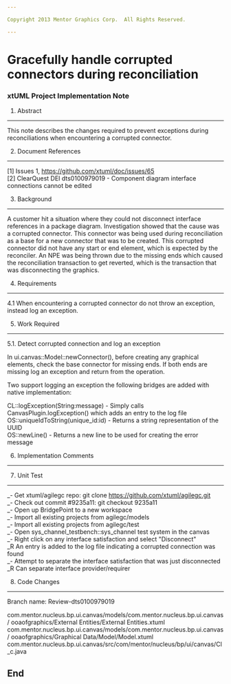```yaml
---

Copyright 2013 Mentor Graphics Corp.  All Rights Reserved.

---
```


# Gracefully handle corrupted connectors during reconciliation
### xtUML Project Implementation Note

1. Abstract
-----------
This note describes the changes required to prevent exceptions during
reconciliations when encountering a corrupted connector.

2. Document References
----------------------
[1] Issues 1, https://github.com/xtuml/doc/issues/65  
[2] ClearQuest DEI dts0100979019 - Component diagram interface connections
                                   cannot be edited

3. Background
-------------
A customer hit a situation where they could not disconnect interface references
in a package diagram.  Investigation showed that the cause was a corrupted
connector.  This connector was being used during reconciliation as a base for
a new connector that was to be created.  This corrupted connector did not have
any start or end element, which is expected by the reconciler.  An NPE was being
thrown due to the missing ends which caused the reconciliation transaction to
get reverted, which is the transaction that was disconnecting the graphics.

4. Requirements
---------------
4.1 When encountering a corrupted connector do not throw an exception, instead
    log an exception.

5. Work Required
----------------
5.1. Detect corrupted connection and log an exception

In ui.canvas::Model::newConnector(), before creating any graphical elements,
check the base connector for missing ends.  If both ends are missing log an
exception and return from the operation.

Two support logging an exception the following bridges are added with native
implementation:

CL::logException(String:message) - Simply calls CanvasPlugin.logException()
                                   which adds an entry to the log file
OS::uniqueIdToString(unique_id:id) - Returns a string representation of the UUID  
OS::newLine() - Returns a new line to be used for creating the error message

6. Implementation Comments
--------------------------

7. Unit Test
------------
_- Get xtuml/agilegc repo: git clone https://github.com/xtuml/agilegc.git  
_- Check out commit #9235a11: git checkout 9235a11  
_- Open up BridgePoint to a new workspace  
_- Import all existing projects from agilegc/models  
_- Import all existing projects from agilegc/test  
_- Open sys_channel_testbench::sys_channel test system in the canvas  
_- Right click on any interface satisfaction and select "Disconnect"  
_R An entry is added to the log file indicating a corrupted connection was found  
_- Attempt to separate the interface satisfaction that was just disconnected  
_R Can separate interface provider/requirer  

8. Code Changes
---------------
Branch name: Review-dts0100979019

com.mentor.nucleus.bp.ui.canvas/models/com.mentor.nucleus.bp.ui.canvas/
	ooaofgraphics/External Entities/External Entities.xtuml  
com.mentor.nucleus.bp.ui.canvas/models/com.mentor.nucleus.bp.ui.canvas/
	ooaofgraphics/Graphical Data/Model/Model.xtuml    
com.mentor.nucleus.bp.ui.canvas/src/com/mentor/nucleus/bp/ui/canvas/Cl_c.java    

End
---

